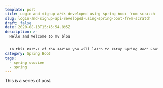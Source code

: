 ```yaml
---
template: post
title: Login and Signup APIs developed using Spring Boot from scratch
slug: login-and-signup-api-developed-using-spring-boot-from-scratch
draft: false
date: 2020-08-13T15:45:54.895Z
description: >-
  Hello and Welcome to my blog


  In this Part-I of the series you will learn to setup Spring Boot Environment, create your first
category: Spring Boot
tags:
  - spring-session
  - spring
---
```

This is a series of post.